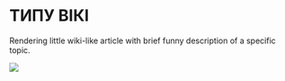 ТИПУ ВІКІ
========

Rendering little wiki-like article with brief funny description of a specific topic.

![](http://i.imgur.com/HMqTvqi.png)
